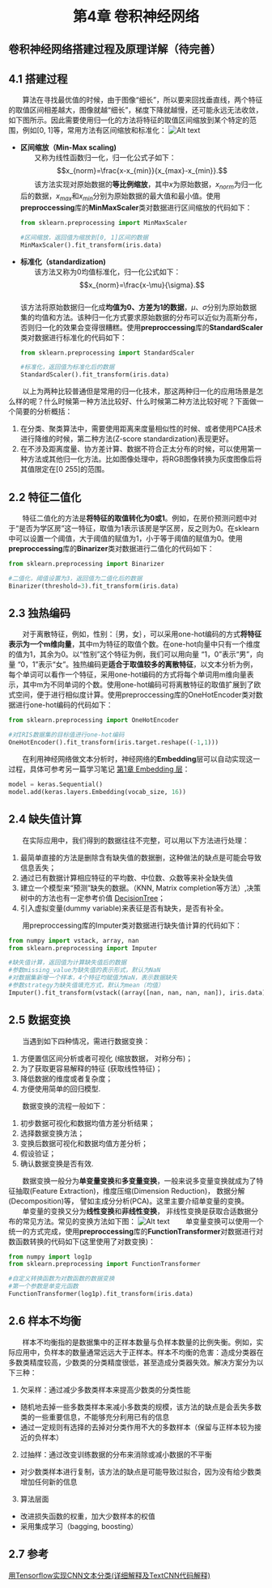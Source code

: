 # <center>第4章 卷积神经网络</center>
卷积神经网络搭建过程及原理详解（待完善）
-------------------------
## 4.1 搭建过程
&nbsp;&nbsp;&nbsp;&nbsp;&nbsp;&nbsp;&nbsp;算法在寻找最优值的时候，由于图像“细长”，所以要来回找垂直线，两个特征的取值区间相差越大，图像就越“细长”，梯度下降就越慢，还可能永远无法收敛，如下图所示。因此需要使用归一化的方法将特征的取值区间缩放到某个特定的范围，例如[0, 1]等，常用方法有区间缩放和标准化：
![Alt text]( https://img-blog.csdn.net/20170411151850663?watermark/2/text/aHR0cDovL2Jsb2cuY3Nkbi5uZXQvdTAxMDA4OTQ0NA==/font/5a6L5L2T/fontsize/400/fill/I0JBQkFCMA==/dissolve/70/gravity/SouthEast "houseprice")
  
+ **区间缩放（Min-Max scaling)**  
&nbsp;&nbsp;&nbsp;&nbsp;&nbsp;&nbsp;&nbsp;又称为线性函数归一化，归一化公式子如下：  
$$x_{norm}=\frac{x-x_{min}}{x_{max}-x_{min}}.$$
&nbsp;&nbsp;&nbsp;&nbsp;&nbsp;&nbsp;&nbsp;该方法实现对原始数据的**等比例缩放**，其中$x$为原始数据，$x_{norm}$为归一化后的数据，$x_{max}$和$x_{min}$分别为原始数据的最大值和最小值。使用**preproccessing**库的**MinMaxScaler**类对数据进行区间缩放的代码如下：

	``` python
	from sklearn.preprocessing import MinMaxScaler  
	
	#区间缩放，返回值为缩放到[0, 1]区间的数据
	MinMaxScaler().fit_transform(iris.data)
	```
+ **标准化（standardization)**  
&nbsp;&nbsp;&nbsp;&nbsp;&nbsp;&nbsp;&nbsp;该方法又称为0均值标准化，归一化公式如下：
$$x_{norm}=\frac{x-\mu}{\sigma}.$$  
该方法将原始数据归一化成**均值为0、方差为1的数据**，$\mu$、$\sigma$分别为原始数据集的均值和方法。该种归一化方式要求原始数据的分布可以近似为高斯分布，否则归一化的效果会变得很糟糕。使用**preproccessing**库的**StandardScaler**类对数据进行标准化的代码如下：

	``` python
	from sklearn.preprocessing import StandardScaler  
	
	#标准化，返回值为标准化后的数据
	StandardScaler().fit_transform(iris.data)
	```
	
&nbsp;&nbsp;&nbsp;&nbsp;&nbsp;&nbsp;&nbsp;以上为两种比较普通但是常用的归一化技术，那这两种归一化的应用场景是怎么样的呢？什么时候第一种方法比较好、什么时候第二种方法比较好呢？下面做一个简要的分析概括：
  
1. 在分类、聚类算法中，需要使用距离来度量相似性的时候、或者使用PCA技术进行降维的时候，第二种方法(Z-score standardization)表现更好。
2. 在不涉及距离度量、协方差计算、数据不符合正太分布的时候，可以使用第一种方法或其他归一化方法。比如图像处理中，将RGB图像转换为灰度图像后将其值限定在[0 255]的范围。
	
## 2.2 特征二值化
&nbsp;&nbsp;&nbsp;&nbsp;&nbsp;&nbsp;&nbsp;特征二值化的方法是**将特征的取值转化为0或1**。例如，在房价预测问题中对于“是否为学区房”这一特征，取值为1表示该房是学区房，反之则为0。在sklearn中可以设置一个阈值，大于阈值的赋值为1，小于等于阈值的赋值为0。使用**preproccessing**库的**Binarizer**类对数据进行二值化的代码如下：

``` python
from sklearn.preprocessing import Binarizer

#二值化，阈值设置为3，返回值为二值化后的数据
Binarizer(threshold=3).fit_transform(iris.data)
```

## 2.3 独热编码
&nbsp;&nbsp;&nbsp;&nbsp;&nbsp;&nbsp;&nbsp;对于离散特征，例如，性别：｛男，女｝，可以采用one-hot编码的方式**将特征表示为一个m维向量**，其中m为特征的取值个数。在one-hot向量中只有一个维度的值为1，其余为0。以“性别”这个特征为例，我们可以用向量 “1，0”表示“男”，向量 “0，1”表示“女”。独热编码更**适合于取值较多的离散特征**，以文本分析为例，每个单词可以看作一个特征，采用one-hot编码的方式将每个单词用m维向量表示，其中m为不同单词的个数。使用one-hot编码可将离散特征的取值扩展到了欧式空间，便于进行相似度计算。使用preproccessing库的OneHotEncoder类对数据进行one-hot编码的代码如下：

```python
from sklearn.preprocessing import OneHotEncoder

#对IRIS数据集的目标值进行one-hot编码
OneHotEncoder().fit_transform(iris.target.reshape((-1,1)))
```
&nbsp;&nbsp;&nbsp;&nbsp;&nbsp;&nbsp;&nbsp;在利用神经网络做文本分析时，神经网络的**Embedding**层可以自动实现这一过程，具体可参考另一篇学习笔记 [第1章 Embedding 层](https://github.com/Roggu123/Algorithm/blob/master/Practice/NLP/Text%20classification%20with%20movie%20reviews/Embedding.md)：

```python
model = keras.Sequential()  
model.add(keras.layers.Embedding(vocab_size, 16))
```

## 2.4 缺失值计算

&nbsp;&nbsp;&nbsp;&nbsp;&nbsp;&nbsp;&nbsp;在实际应用中，我们得到的数据往往不完整，可以用以下方法进行处理：  

1. 最简单直接的方法是删除含有缺失值的数据删，这种做法的缺点是可能会导致信息丢失；
2. 通过已有数据计算相应特征的平均数、中位数、众数等来补全缺失值
3. 建立一个模型来“预测”缺失的数据。（KNN, Matrix completion等方法）,决策树中的方法也有一定参考价值 [DecisionTree](https://blog.csdn.net/lrglgy/article/details/87733853)；
4. 引入虚拟变量(dummy variable)来表征是否有缺失，是否有补全。
  
&nbsp;&nbsp;&nbsp;&nbsp;&nbsp;&nbsp;&nbsp;用preproccessing库的Imputer类对数据进行缺失值计算的代码如下：
  
```python
from numpy import vstack, array, nan
from sklearn.preprocessing import Imputer

#缺失值计算，返回值为计算缺失值后的数据
#参数missing_value为缺失值的表示形式，默认为NaN
#对数据集新增一个样本，4个特征均赋值为NaN，表示数据缺失
#参数strategy为缺失值填充方式，默认为mean（均值）
Imputer().fit_transform(vstack((array([nan, nan, nan, nan]), iris.data)))
```
## 2.5 数据变换
&nbsp;&nbsp;&nbsp;&nbsp;&nbsp;&nbsp;&nbsp;当遇到如下四种情况，需进行数据变换：
>
1. 方便置信区间分析或者可视化 (缩放数据， 对称分布)；
2. 为了获取更容易解释的特征 (获取线性特征)；
3. 降低数据的维度或者复杂度；
4. 方便使用简单的回归模型.

&nbsp;&nbsp;&nbsp;&nbsp;&nbsp;&nbsp;&nbsp;数据变换的流程一般如下：
>  
1. 初步数据可视化和数据均值方差分析结果；
2. 选择数据变换方法；
3. 变换后数据可视化和数据均值方差分析；
4. 假设验证；
5. 确认数据变换是否有效.

&nbsp;&nbsp;&nbsp;&nbsp;&nbsp;&nbsp;&nbsp;数据变换一般分为**单变量变换**和**多变量变换**，一般来说多变量变换就成为了特征抽取(Feature Extraction)，维度压缩(Dimension Reduction)， 
数据分解(Decomposition)等， 譬如主成分分析(PCA)。这里主要介绍单变量的变换。  
&nbsp;&nbsp;&nbsp;&nbsp;&nbsp;&nbsp;&nbsp;单变量的变换又分为**线性变换**和**非线性变换**， 非线性变换是获取合适数据分布的常见方法。常见的变换方法如下图：
![Alt text](https://pic4.zhimg.com/80/v2-54ece674726ac767594cac4c60314c1f_hd.jpg)
&nbsp;&nbsp;&nbsp;&nbsp;&nbsp;&nbsp;&nbsp;单变量变换可以使用一个统一的方式完成，使用**preproccessing**库的**FunctionTransformer**对数据进行对数函数转换的代码如下(这里使用了对数变换)：

```python
from numpy import log1p
from sklearn.preprocessing import FunctionTransformer

#自定义转换函数为对数函数的数据变换
#第一个参数是单变元函数
FunctionTransformer(log1p).fit_transform(iris.data)
```
## 2.6 样本不均衡
&nbsp;&nbsp;&nbsp;&nbsp;&nbsp;&nbsp;&nbsp;样本不均衡指的是数据集中的正样本数量与负样本数量的比例失衡。例如，实际应用中，负样本的数量通常远远大于正样本。样本不均衡的危害：造成分类器在多数类精度较高，少数类的分类精度很低，甚至造成分类器失效。解决方案分为以下三种：

1. 欠采样：通过减少多数类样本来提高少数类的分类性能 
 + 随机地去掉一些多数类样本来减小多数类的规模，该方法的缺点是会丢失多数类的一些重要信息，不能够充分利用已有的信息
 + 通过一定规则有选择的去掉对分类作用不大的多数样本（保留与正样本较为接近的负样本）
2. 过抽样：通过改变训练数据的分布来消除或减小数据的不平衡 
 + 对少数类样本进行复制，该方法的缺点是可能导致过拟合，因为没有给少数类增加任何新的信息
3. 算法层面 
 + 改进损失函数的权重，加大少数样本的权值
 + 采用集成学习（bagging, boosting）

## 2.7 参考
[用Tensorflow实现CNN文本分类(详细解释及TextCNN代码解释)](http://www.voidcn.com/article/p-sjhkchtl-bmr.html)